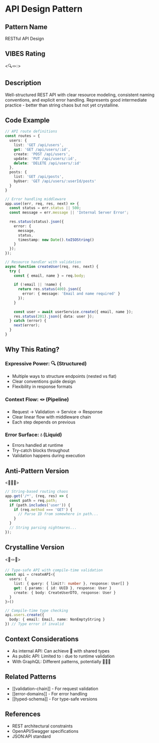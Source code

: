 # API Design Pattern

## Pattern Name
RESTful API Design

## VIBES Rating
<🔍🪢💧>

## Description
Well-structured REST API with clear resource modeling, consistent naming conventions, and explicit error handling. Represents good intermediate practice - better than string chaos but not yet crystalline.

## Code Example
```typescript
// API route definitions
const routes = {
  users: {
    list: 'GET /api/users',
    get: 'GET /api/users/:id',
    create: 'POST /api/users',
    update: 'PUT /api/users/:id',
    delete: 'DELETE /api/users/:id'
  },
  posts: {
    list: 'GET /api/posts',
    byUser: 'GET /api/users/:userId/posts'
  }
}

// Error handling middleware
app.use((err, req, res, next) => {
  const status = err.status || 500;
  const message = err.message || 'Internal Server Error';
  
  res.status(status).json({
    error: {
      message,
      status,
      timestamp: new Date().toISOString()
    }
  });
});

// Resource handler with validation
async function createUser(req, res, next) {
  try {
    const { email, name } = req.body;
    
    if (!email || !name) {
      return res.status(400).json({
        error: { message: 'Email and name required' }
      });
    }
    
    const user = await userService.create({ email, name });
    res.status(201).json({ data: user });
  } catch (error) {
    next(error);
  }
}
```

## Why This Rating?

### Expressive Power: 🔍 (Structured)
- Multiple ways to structure endpoints (nested vs flat)
- Clear conventions guide design
- Flexibility in response formats

### Context Flow: 🪢 (Pipeline)
- Request → Validation → Service → Response
- Clear linear flow with middleware chain
- Each step depends on previous

### Error Surface: 💧 (Liquid)
- Errors handled at runtime
- Try-catch blocks throughout
- Validation happens during execution

## Anti-Pattern Version
<🙈🧶🌊>
```javascript
// String-based routing chaos
app.get('/*', (req, res) => {
  const path = req.path;
  if (path.includes('user')) {
    if (req.method === 'GET') {
      // Parse ID from somewhere in path...
    }
  }
  // String parsing nightmares...
});
```

## Crystalline Version
<🔬🪢💠>
```typescript
// Type-safe API with compile-time validation
const api = createAPI<{
  users: {
    list: { query: { limit?: number }, response: User[] }
    get: { params: { id: UUID }, response: User }
    create: { body: CreateUserDTO, response: User }
  }
}>()

// Compile-time type checking
api.users.create({
  body: { email: Email, name: NonEmptyString }
}) // Type error if invalid
```

## Context Considerations
- As internal API: Can achieve 💠 with shared types
- As public API: Limited to 💧 due to runtime validation
- With GraphQL: Different patterns, potentially 🔬🎀🧊

## Related Patterns
- [[validation-chain]] - For request validation
- [[error-domains]] - For error handling
- [[typed-schema]] - For type-safe versions

## References
- REST architectural constraints
- OpenAPI/Swagger specifications
- JSON:API standard
